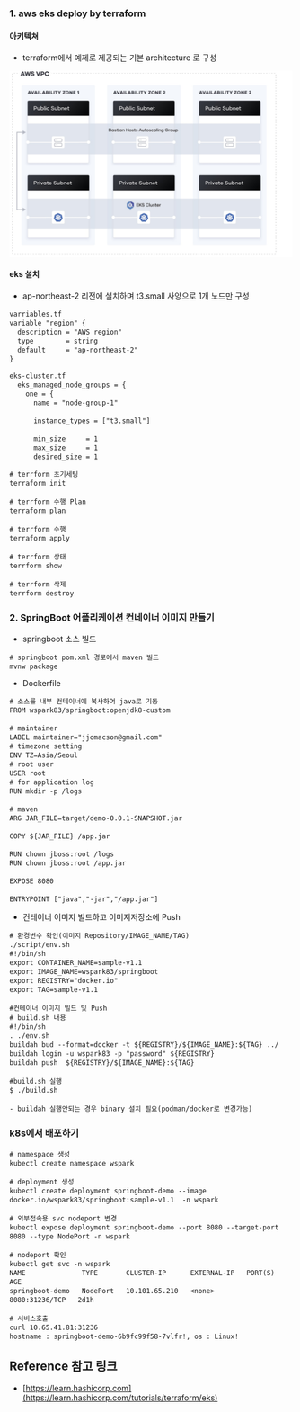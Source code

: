 ### 1. aws eks deploy by terraform

#### 아키텍쳐

* terraform에서 예제로 제공되는 기본 architecture 로 구성
<img src="./terraform/images/eks-architecture.jpg" align="center" />


#### eks 설치
* ap-northeast-2 리전에 설치하며 t3.small 사양으로 1개 노드만 구성
```
varriables.tf
variable "region" {
  description = "AWS region"
  type        = string
  default     = "ap-northeast-2"
}
```
```
eks-cluster.tf
  eks_managed_node_groups = {
    one = {
      name = "node-group-1"

      instance_types = ["t3.small"]

      min_size     = 1
      max_size     = 1
      desired_size = 1
```

```
# terrform 초기세팅
terraform init

# terrform 수행 Plan
terraform plan

# terrform 수행 
terraform apply

# terrform 상태
terrform show

# terrform 삭제
terrform destroy

```


### 2. SpringBoot 어플리케이션 컨네이너 이미지 만들기

* springboot 소스 빌드
```text
# springboot pom.xml 경로에서 maven 빌드
mvnw package
```
* Dockerfile
```text
# 소스를 내부 컨테이너에 복사하여 java로 기동
FROM wspark83/springboot:openjdk8-custom

# maintainer
LABEL maintainer="jjomacson@gmail.com"
# timezone setting
ENV TZ=Asia/Seoul
# root user
USER root
# for application log
RUN mkdir -p /logs

# maven
ARG JAR_FILE=target/demo-0.0.1-SNAPSHOT.jar

COPY ${JAR_FILE} /app.jar

RUN chown jboss:root /logs
RUN chown jboss:root /app.jar

EXPOSE 8080

ENTRYPOINT ["java","-jar","/app.jar"]

```

* 컨테이너 이미지 빌드하고 이미지저장소에 Push

```text
# 환경변수 확인(이미지 Repository/IMAGE_NAME/TAG)
./script/env.sh
#!/bin/sh
export CONTAINER_NAME=sample-v1.1
export IMAGE_NAME=wspark83/springboot
export REGISTRY="docker.io"
export TAG=sample-v1.1

#컨테이너 이미지 빌드 및 Push
# build.sh 내용
#!/bin/sh
. ./env.sh
buildah bud --format=docker -t ${REGISTRY}/${IMAGE_NAME}:${TAG} ../
buildah login -u wspark83 -p "password" ${REGISTRY}
buildah push  ${REGISTRY}/${IMAGE_NAME}:${TAG}

#build.sh 실행
$ ./build.sh

- buildah 실행안되는 경우 binary 설치 필요(podman/docker로 변경가능)
```

### k8s에서 배포하기
```text
# namespace 생성
kubectl create namespace wspark

# deployment 생성
kubectl create deployment springboot-demo --image docker.io/wspark83/springboot:sample-v1.1  -n wspark

# 외부접속용 svc nodeport 변경
kubectl expose deployment springboot-demo --port 8080 --target-port 8080 --type NodePort -n wspark

# nodeport 확인
kubectl get svc -n wspark
NAME              TYPE       CLUSTER-IP      EXTERNAL-IP   PORT(S)          AGE
springboot-demo   NodePort   10.101.65.210   <none>        8080:31236/TCP   2d1h

# 서비스호출
curl 10.65.41.81:31236
hostname : springboot-demo-6b9fc99f58-7vlfr!, os : Linux!

```


## Reference 참고 링크
* [https://learn.hashicorp.com](https://learn.hashicorp.com/tutorials/terraform/eks)

